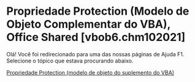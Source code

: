 
# Propriedade Protection (Modelo de Objeto Complementar do VBA), Office Shared [vbob6.chm102021]

Olá! Você foi redirecionado para uma das nossas páginas de Ajuda F1. Selecione o tópico que estava procurando abaixo.

[Propriedade Protection (modelo de objeto do suplemento do VBA)](http://msdn.microsoft.com/library/f6fb1221-f4fb-b05e-bf7e-df6d1ecc1635%28Office.15%29.aspx)
